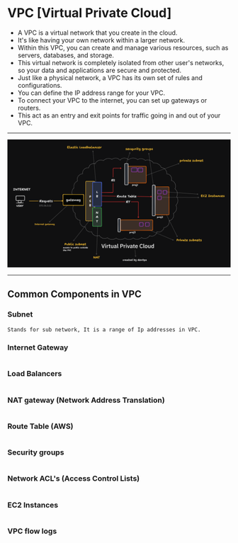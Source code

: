 # VPC [Virtual Private Cloud]  

- A VPC is a virtual network that you create in the cloud.  
- It's like having your own network within a larger network.  
- Within this VPC, you can create and manage various resources, such as servers, databases, and storage.  
- This virtual network is completely isolated from other user's networks, so your data and applications are secure and protected.
- Just like a physical network, a VPC has its own set of rules and configurations.
- You can define the IP address range for your VPC.
- To connect your VPC to the internet, you can set up gateways or routers.
- This act as an entry and exit points for traffic going in and out of your VPC.
---
![VPC](/VPC.png)

---
## Common Components in VPC  

### Subnet  
```
Stands for sub network, It is a range of Ip addresses in VPC.  
```
### Internet Gateway  
```

```
### Load Balancers  
``` 

```
### NAT gateway (Network Address Translation)  
```

```
### Route Table (AWS)  
```

```
### Security groups  
```

```
### Network ACL's (Access Control Lists)  
```

```
### EC2 Instances  
```

```
### VPC flow logs  
```

```
